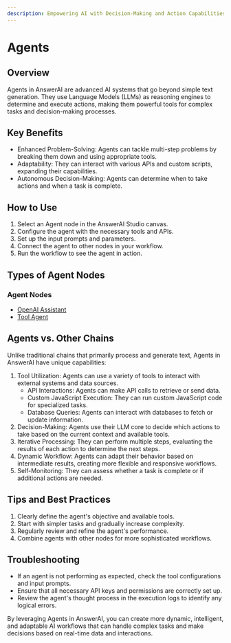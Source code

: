```yaml
---
description: Empowering AI with Decision-Making and Action Capabilities
---
```


# Agents

## Overview

Agents in AnswerAI are advanced AI systems that go beyond simple text generation. They use Language Models (LLMs) as reasoning engines to determine and execute actions, making them powerful tools for complex tasks and decision-making processes.

## Key Benefits

* Enhanced Problem-Solving: Agents can tackle multi-step problems by breaking them down and using appropriate tools.
* Adaptability: They can interact with various APIs and custom scripts, expanding their capabilities.
* Autonomous Decision-Making: Agents can determine when to take actions and when a task is complete.

## How to Use

1. Select an Agent node in the AnswerAI Studio canvas.
2. Configure the agent with the necessary tools and APIs.
3. Set up the input prompts and parameters.
4. Connect the agent to other nodes in your workflow.
5. Run the workflow to see the agent in action.

## Types of Agent Nodes

### Agent Nodes

* [OpenAI Assistant](openai-assistant/)
* [Tool](tool-agent.md)[ Agent](tool-agent.md)

## Agents vs. Other Chains

Unlike traditional chains that primarily process and generate text, Agents in AnswerAI have unique capabilities:

1. Tool Utilization: Agents can use a variety of tools to interact with external systems and data sources.
   * API Interactions: Agents can make API calls to retrieve or send data.
   * Custom JavaScript Execution: They can run custom JavaScript code for specialized tasks.
   * Database Queries: Agents can interact with databases to fetch or update information.
2. Decision-Making: Agents use their LLM core to decide which actions to take based on the current context and available tools.
3. Iterative Processing: They can perform multiple steps, evaluating the results of each action to determine the next steps.
4. Dynamic Workflow: Agents can adapt their behavior based on intermediate results, creating more flexible and responsive workflows.
5. Self-Monitoring: They can assess whether a task is complete or if additional actions are needed.

## Tips and Best Practices

1. Clearly define the agent's objective and available tools.
2. Start with simpler tasks and gradually increase complexity.
3. Regularly review and refine the agent's performance.
4. Combine agents with other nodes for more sophisticated workflows.

## Troubleshooting

* If an agent is not performing as expected, check the tool configurations and input prompts.
* Ensure that all necessary API keys and permissions are correctly set up.
* Review the agent's thought process in the execution logs to identify any logical errors.

By leveraging Agents in AnswerAI, you can create more dynamic, intelligent, and adaptable AI workflows that can handle complex tasks and make decisions based on real-time data and interactions.
